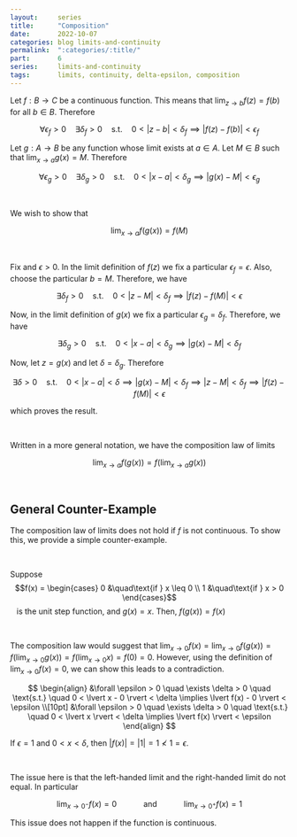 ```yaml
---
layout:     series
title:      "Composition"
date:       2022-10-07
categories: blog limits-and-continuity
permalink:  ":categories/:title/"
part:       6
series:     limits-and-continuity
tags:       limits, continuity, delta-epsilon, composition
---
```


Let $f: B \rightarrow C$ be a continuous function. This means that $\lim_{z \rightarrow b} f(z) = f(b)$ for all $b \in B$. Therefore

$$
\forall \epsilon_f > 0 \quad \exists \delta_f > 0 \quad \text{s.t.} \quad 0 < \lvert z - b \rvert < \delta_f \implies \lvert f(z) - f(b) \rvert < \epsilon_f
$$

Let $g: A \rightarrow B$ be any function whose limit exists at $a \in A$. Let $M \in B$ such that $\lim_{x \rightarrow a} g(x) = M$. Therefore

$$
\forall \epsilon_g > 0 \quad \exists \delta_g > 0 \quad \text{s.t.} \quad 0 < \lvert x - a \rvert < \delta_g \implies \lvert g(x) - M \rvert < \epsilon_g
$$

<br>

We wish to show that

$$
\lim_{x \rightarrow a} f(g(x)) = f \left ( M \right )
$$

<br>

Fix and $\epsilon > 0$. In the limit definition of $f(z)$ we fix a particular $\epsilon_f = \epsilon$. Also, choose the particular $b = M$. Therefore, we have

$$
\exists \delta_f > 0 \quad \text{s.t.} \quad 0 < \lvert z - M \rvert < \delta_f \implies \lvert f(z) - f(M) \rvert < \epsilon
$$

Now, in the limit definition of $g(x)$ we fix a particular $\epsilon_g = \delta_f$. Therefore, we have

$$
\exists \delta_g > 0 \quad \text{s.t.} \quad 0 < \lvert x - a \rvert < \delta_g \implies \lvert g(x) - M \rvert < \delta_f
$$

Now, let $z = g(x)$ and let $\delta = \delta_g$. Therefore

$$
\exists \delta > 0 \quad \text{s.t.} \quad 0 < \lvert x - a \rvert < \delta \implies \lvert g(x) - M \rvert < \delta_f \implies \lvert z - M \rvert < \delta_f \implies \lvert f(z) - f(M) \rvert < \epsilon
$$

which proves the result. 

<br>

Written in a more general notation, we have the composition law of limits

$$
\lim_{x \rightarrow a} f(g(x)) = f \left ( \lim_{x \rightarrow a} g(x) \right )
$$

<br>

## General Counter-Example

The composition law of limits does not hold if $f$ is not continuous. To show this, we provide a simple counter-example.

<br>

Suppose
&nbsp;
$$f(x) = \begin{cases} 
    0       &\quad\text{if } x \leq 0 \\
    1       &\quad\text{if } x > 0
\end{cases}$$ 
&nbsp;&nbsp;
is the unit step function, and $g(x) = x$. Then, $f(g(x)) = f(x)$

<br>

The composition law would suggest that $\displaystyle \lim_{x \rightarrow 0} f(x) = \lim_{x \rightarrow 0} f(g(x)) = f \left ( \lim_{x \rightarrow 0} g(x) \right ) = f \left ( \lim_{x \rightarrow 0} x \right ) = f(0) = 0$. However, using the definition of $\lim_{x \rightarrow 0} f(x) = 0$, we can show this leads to a contradiction.

$$
\begin{align}
    &\forall \epsilon > 0 \quad \exists \delta > 0 \quad \text{s.t.} \quad 0 < \lvert x - 0 \rvert < \delta \implies \lvert f(x) - 0 \rvert < \epsilon \\[10pt]
    &\forall \epsilon > 0 \quad \exists \delta > 0 \quad \text{s.t.} \quad  0 < \lvert x \rvert < \delta \implies \lvert f(x) \rvert < \epsilon
\end{align}
$$

If $\epsilon = 1$ and $0 < x < \delta$, then $\lvert f(x) \rvert = \lvert 1 \rvert = 1 \not< 1 = \epsilon$.

<br>

The issue here is that the left-handed limit and the right-handed limit do not equal. In particular

$$
\lim_{x \rightarrow 0^{-}} f(x) = 0 \quad\qquad\text{and}\qquad\quad \lim_{x \rightarrow 0^{+}} f(x) = 1
$$

This issue does not happen if the function is continuous.